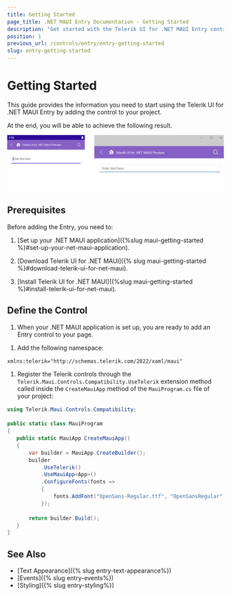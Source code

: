 ```yaml
---
title: Getting Started
page_title: .NET MAUI Entry Documentation - Getting Started
description: "Get started with the Telerik UI for .NET MAUI Entry control and add the control to your .NET MAUI project."
position: 1
previous_url: /controls/entry/entry-getting-started
slug: entry-getting-started
---
```


# Getting Started

This guide provides the information you need to start using the Telerik UI for .NET MAUI Entry by adding the control to your project.

At the end, you will be able to achieve the following result.

![Entry Getting Started Example](images/entry_getting_started.png)

## Prerequisites

Before adding the Entry, you need to:

1. [Set up your .NET MAUI application]({%slug maui-getting-started %}#set-up-your-net-maui-application).

1. [Download Telerik UI for .NET MAUI]({% slug maui-getting-started %}#download-telerik-ui-for-net-maui).

1. [Install Telerik UI for .NET MAUI]({%slug maui-getting-started %}#install-telerik-ui-for-net-maui).

## Define the Control

1. When your .NET MAUI application is set up, you are ready to add an Entry control to your page.

 <snippet id='entry-getting-started-xaml' />

1. Add the following namespace:

 ```XAML
xmlns:telerik="http://schemas.telerik.com/2022/xaml/maui"
 ```

1. Register the Telerik controls through the `Telerik.Maui.Controls.Compatibility.UseTelerik` extension method called inside the `CreateMauiApp` method of the `MauiProgram.cs` file of your project:

 ```C#
 using Telerik.Maui.Controls.Compatibility;

 public static class MauiProgram
 {
	public static MauiApp CreateMauiApp()
	{
		var builder = MauiApp.CreateBuilder();
		builder
			.UseTelerik()
			.UseMauiApp<App>()
			.ConfigureFonts(fonts =>
			{
				fonts.AddFont("OpenSans-Regular.ttf", "OpenSansRegular");
			});

		return builder.Build();
	}
 }           
 ```

## See Also

- [Text Appearance]({% slug entry-text-appearance%})
- [Events]({% slug entry-events%})
- [Styling]({% slug entry-styling%})
